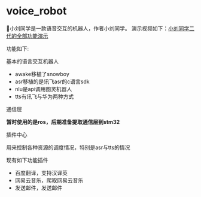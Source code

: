 # voice_robot
💖小刘同学是一款语音交互的机器人，作者小刘同学。
演示视频如下：[小刘同学二代的全部功能演示](https://www.bilibili.com/video/BV1n54y1D7Bc)

功能如下:

基本的语言交互机器人

 - awake移植了snowboy
 - asr移植的是讯飞asr的c语言sdk
 - nlu是api调用图灵机器人
 - tts有讯飞与华为两种方式
 
通信层

 **暂时使用的是ros，后期准备提取通信层到stm32**
 
 
 插件中心
 
 用来控制各种资源的调度情况，特别是asr与tts的情况
 
 现有如下功能插件
 
 - 百度翻译，支持汉译英
 - 网易云音乐，爬取网易云音乐
 - 发送邮件，发送邮件

 

